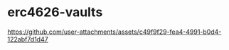 # erc4626-vaults


https://github.com/user-attachments/assets/c49f9f29-fea4-4991-b0d4-122abf7d1d47

